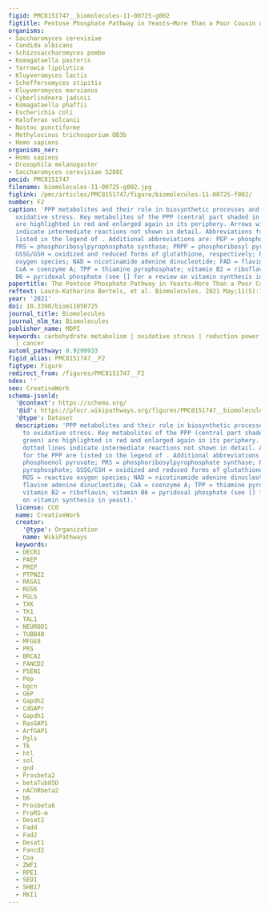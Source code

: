 ```yaml
---
figid: PMC8151747__biomolecules-11-00725-g002
figtitle: Pentose Phosphate Pathway in Yeasts–More Than a Poor Cousin of Glycolysis
organisms:
- Saccharomyces cerevisiae
- Candida albicans
- Schizosaccharomyces pombe
- Komagataella pastoris
- Yarrowia lipolytica
- Kluyveromyces lactis
- Scheffersomyces stipitis
- Kluyveromyces marxianus
- Cyberlindnera jadinii
- Komagataella phaffii
- Escherichia coli
- Haloferax volcanii
- Nostoc punctiforme
- Methylosinus trichosporium OB3b
- Homo sapiens
organisms_ner:
- Homo sapiens
- Drosophila melanogaster
- Saccharomyces cerevisiae S288C
pmcid: PMC8151747
filename: biomolecules-11-00725-g002.jpg
figlink: /pmc/articles/PMC8151747/figure/biomolecules-11-00725-f002/
number: F2
caption: 'PPP metabolites and their role in biosynthetic processes and response to
  oxidative stress. Key metabolites of the PPP (central part shaded in blue and green)
  are highlighted in red and enlarged again in its periphery. Arrows with dotted lines
  indicate intermediate reactions not shown in detail. Abbreviations for the PPP are
  listed in the legend of . Additional abbreviations are: PEP = phosphoenol pyruvate;
  PRS = phosphoribosylpyrophosphate synthase; PRPP = phosphoribosyl pyrophosphate;
  GSSG/GSH = oxidized and reduced forms of glutathione, respectively; ROS = reactive
  oxygen species; NAD = nicotinamide adenine dinucleotide; FAD = flavine adenine dinucleotide;
  CoA = coenzyme A; TPP = thiamine pyrophosphate; vitamin B2 = riboflavin; vitamin
  B6 = pyridoxal phosphate (see [] for a review on vitamin synthesis in yeast).'
papertitle: The Pentose Phosphate Pathway in Yeasts–More Than a Poor Cousin of Glycolysis.
reftext: Laura-Katharina Bertels, et al. Biomolecules. 2021 May;11(5):725.
year: '2021'
doi: 10.3390/biom11050725
journal_title: Biomolecules
journal_nlm_ta: Biomolecules
publisher_name: MDPI
keywords: carbohydrate metabolism | oxidative stress | reduction power | bioethanol
  | cancer
automl_pathway: 0.9299933
figid_alias: PMC8151747__F2
figtype: Figure
redirect_from: /figures/PMC8151747__F2
ndex: ''
seo: CreativeWork
schema-jsonld:
  '@context': https://schema.org/
  '@id': https://pfocr.wikipathways.org/figures/PMC8151747__biomolecules-11-00725-g002.html
  '@type': Dataset
  description: 'PPP metabolites and their role in biosynthetic processes and response
    to oxidative stress. Key metabolites of the PPP (central part shaded in blue and
    green) are highlighted in red and enlarged again in its periphery. Arrows with
    dotted lines indicate intermediate reactions not shown in detail. Abbreviations
    for the PPP are listed in the legend of . Additional abbreviations are: PEP =
    phosphoenol pyruvate; PRS = phosphoribosylpyrophosphate synthase; PRPP = phosphoribosyl
    pyrophosphate; GSSG/GSH = oxidized and reduced forms of glutathione, respectively;
    ROS = reactive oxygen species; NAD = nicotinamide adenine dinucleotide; FAD =
    flavine adenine dinucleotide; CoA = coenzyme A; TPP = thiamine pyrophosphate;
    vitamin B2 = riboflavin; vitamin B6 = pyridoxal phosphate (see [] for a review
    on vitamin synthesis in yeast).'
  license: CC0
  name: CreativeWork
  creator:
    '@type': Organization
    name: WikiPathways
  keywords:
  - DECR1
  - PAEP
  - PREP
  - PTPN22
  - RASA1
  - RGS6
  - PGLS
  - TXK
  - TK1
  - TAL1
  - NEUROD1
  - TUBB4B
  - MFGE8
  - PRS
  - BRCA2
  - FANCD2
  - PSEN1
  - Pep
  - bgcn
  - G6P
  - Gapdh2
  - CdGAPr
  - Gapdh1
  - RasGAP1
  - ArfGAP1
  - Pgls
  - Tk
  - htl
  - sol
  - gnd
  - Prosbeta2
  - betaTub85D
  - nAChRbeta2
  - b6
  - Prosbeta6
  - ProRS-m
  - Desat2
  - Fadd
  - Fad2
  - Desat1
  - Fancd2
  - Coa
  - ZWF1
  - RPE1
  - SED1
  - SHB17
  - RKI1
---
```

